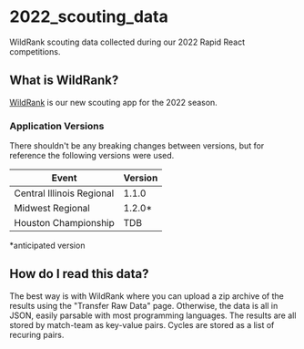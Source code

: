 # 2022_scouting_data

WildRank scouting data collected during our 2022 Rapid React competitions.

## What is WildRank?

[WildRank](https://github.com/wildstang/wildrank) is our new scouting app for the 2022 season. 

### Application Versions

There shouldn't be any breaking changes between versions, but for reference the following versions were used.

| Event | Version |
| ----- | ------- |
| Central Illinois Regional | 1.1.0 |
| Midwest Regional | 1.2.0* |
| Houston Championship | TDB |

*anticipated version

## How do I read this data?

The best way is with WildRank where you can upload a zip archive of the results using the "Transfer Raw Data" page. Otherwise, the data is all in JSON, easily parsable with most programming languages. The results are all stored by match-team as key-value pairs. Cycles are stored as a list of recuring pairs.
